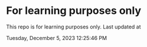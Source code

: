 # For learning purposes only
This repo is for learning purposes only.
Last updated at

Tuesday, December 5, 2023 12:25:46 PM

